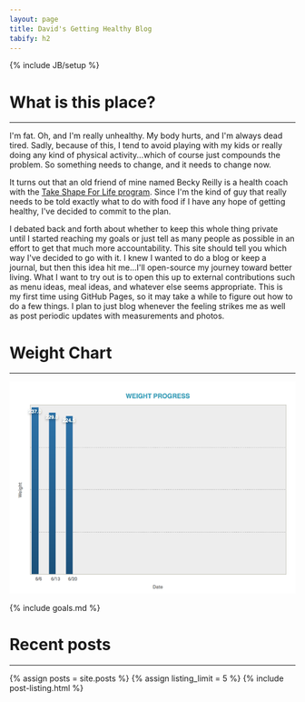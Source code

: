 ```yaml
---
layout: page
title: David's Getting Healthy Blog
tabify: h2
---
```

{% include JB/setup %}


# What is this place?
---

I'm fat. Oh, and I'm really unhealthy. My body hurts, and I'm always dead tired. Sadly, because of this, I tend to avoid playing with my kids or really doing any kind of physical activity...which of course just compounds the problem. So something needs to change, and it needs to change now.

It turns out that an old friend of mine named Becky Reilly is a health coach with the [Take Shape For Life program](http://beckyreilly.tsfl.com/). Since I'm the kind of guy that really needs to be told exactly what to do with food if I have any hope of getting healthy, I've decided to commit to the plan.

I debated back and forth about whether to keep this whole thing private until I started reaching my goals or just tell as many people as possible in an effort to get that much more accountability. This site should tell you which way I've decided to go with it. I knew I wanted to do a blog or keep a journal, but then this idea hit me...I'll open-source my journey toward better living. What I want to try out is to open this up to external contributions such as menu ideas, meal ideas, and whatever else seems appropriate. This is my first time using GitHub Pages, so it may take a while to figure out how to do a few things. I plan to just blog whenever the feeling strikes me as well as post periodic updates with measurements and photos.

# Weight Chart
---

![Weight Chart](/img/WeightChart.png)

{% include goals.md %}

# Recent posts
---

{% assign posts = site.posts %}
{% assign listing_limit = 5 %}
{% include post-listing.html %}


